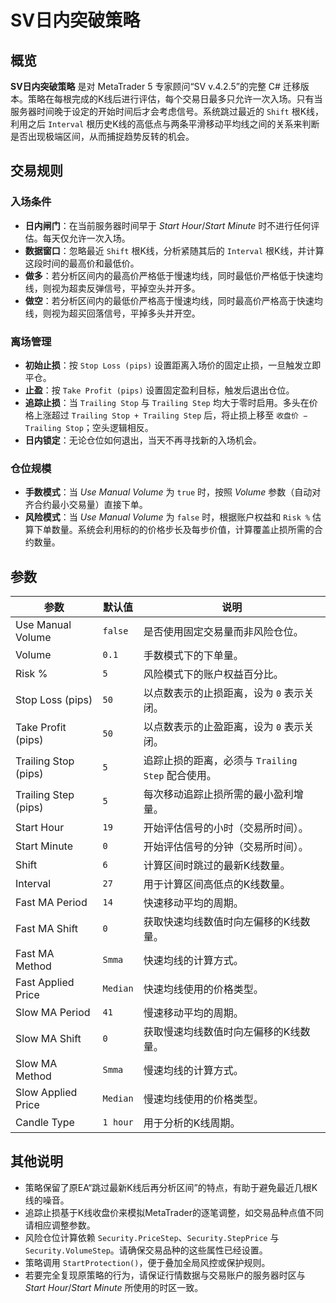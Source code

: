 # SV日内突破策略

## 概览
**SV日内突破策略** 是对 MetaTrader 5 专家顾问“SV v.4.2.5”的完整 C# 迁移版本。策略在每根完成的K线后进行评估，每个交易日最多只允许一次入场。只有当服务器时间晚于设定的开始时间后才会考虑信号。系统跳过最近的 `Shift` 根K线，利用之后 `Interval` 根历史K线的高低点与两条平滑移动平均线之间的关系来判断是否出现极端区间，从而捕捉趋势反转的机会。

## 交易规则
### 入场条件
- **日内闸门**：在当前服务器时间早于 *Start Hour*/*Start Minute* 时不进行任何评估。每天仅允许一次入场。
- **数据窗口**：忽略最近 `Shift` 根K线，分析紧随其后的 `Interval` 根K线，并计算这段时间的最高价和最低价。
- **做多**：若分析区间内的最高价严格低于慢速均线，同时最低价严格低于快速均线，则视为超卖反弹信号，平掉空头并开多。
- **做空**：若分析区间内的最低价严格高于慢速均线，同时最高价严格高于快速均线，则视为超买回落信号，平掉多头并开空。

### 离场管理
- **初始止损**：按 `Stop Loss (pips)` 设置距离入场价的固定止损，一旦触发立即平仓。
- **止盈**：按 `Take Profit (pips)` 设置固定盈利目标，触发后退出仓位。
- **追踪止损**：当 `Trailing Stop` 与 `Trailing Step` 均大于零时启用。多头在价格上涨超过 `Trailing Stop + Trailing Step` 后，将止损上移至 `收盘价 − Trailing Stop`；空头逻辑相反。
- **日内锁定**：无论仓位如何退出，当天不再寻找新的入场机会。

### 仓位规模
- **手数模式**：当 *Use Manual Volume* 为 `true` 时，按照 *Volume* 参数（自动对齐合约最小交易量）直接下单。
- **风险模式**：当 *Use Manual Volume* 为 `false` 时，根据账户权益和 `Risk %` 估算下单数量。系统会利用标的的价格步长及每步价值，计算覆盖止损所需的合约数量。

## 参数
| 参数 | 默认值 | 说明 |
|------|--------|------|
| Use Manual Volume | `false` | 是否使用固定交易量而非风险仓位。 |
| Volume | `0.1` | 手数模式下的下单量。 |
| Risk % | `5` | 风险模式下的账户权益百分比。 |
| Stop Loss (pips) | `50` | 以点数表示的止损距离，设为 `0` 表示关闭。 |
| Take Profit (pips) | `50` | 以点数表示的止盈距离，设为 `0` 表示关闭。 |
| Trailing Stop (pips) | `5` | 追踪止损的距离，必须与 `Trailing Step` 配合使用。 |
| Trailing Step (pips) | `5` | 每次移动追踪止损所需的最小盈利增量。 |
| Start Hour | `19` | 开始评估信号的小时（交易所时间）。 |
| Start Minute | `0` | 开始评估信号的分钟（交易所时间）。 |
| Shift | `6` | 计算区间时跳过的最新K线数量。 |
| Interval | `27` | 用于计算区间高低点的K线数量。 |
| Fast MA Period | `14` | 快速移动平均的周期。 |
| Fast MA Shift | `0` | 获取快速均线数值时向左偏移的K线数量。 |
| Fast MA Method | `Smma` | 快速均线的计算方式。 |
| Fast Applied Price | `Median` | 快速均线使用的价格类型。 |
| Slow MA Period | `41` | 慢速移动平均的周期。 |
| Slow MA Shift | `0` | 获取慢速均线数值时向左偏移的K线数量。 |
| Slow MA Method | `Smma` | 慢速均线的计算方式。 |
| Slow Applied Price | `Median` | 慢速均线使用的价格类型。 |
| Candle Type | `1 hour` | 用于分析的K线周期。 |

## 其他说明
- 策略保留了原EA“跳过最新K线后再分析区间”的特点，有助于避免最近几根K线的噪音。
- 追踪止损基于K线收盘价来模拟MetaTrader的逐笔调整，如交易品种点值不同请相应调整参数。
- 风险仓位计算依赖 `Security.PriceStep`、`Security.StepPrice` 与 `Security.VolumeStep`。请确保交易品种的这些属性已经设置。
- 策略调用 `StartProtection()`，便于叠加全局风控或保护规则。
- 若要完全复现原策略的行为，请保证行情数据与交易账户的服务器时区与 *Start Hour*/*Start Minute* 所使用的时区一致。
